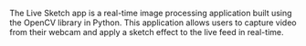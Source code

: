 The Live Sketch app is a real-time image processing application built using the OpenCV library in Python. This application allows users to capture video from their webcam and apply a sketch effect to the live feed in real-time.
